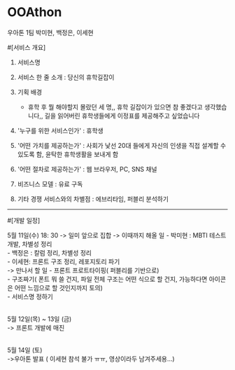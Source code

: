 # OOAthon

우아톤 1팀
박미현, 백정은, 이세현

#[서비스 개요]
1. 서비스명
1. 서비스 한 줄 소개 : 당신의 휴학길잡이

1. 기획 배경 
    - 휴학 후 뭘 해야할지 몰랐던 세 명,, 휴학 길잡이가 있으면 참 좋겠다고 생각했습니다,, 길을 읽어버린 휴학생들에게 이정표를 제공해주고 싶었습니다

1. '누구를 위한 서비스인가' : 휴학생

1. '어떤 가치를 제공하는가' : 사회가 낯선 20대 들에게 자신의 인생을 직접 설계할 수 있도록 함, 윤탁한 휴학생활을 보내게 함

1. '어떤 절차로 제공하는가' :  웹 브라우저, PC, SNS 채널
1. 비즈니스 모델 : 유료 구독
1. 기타 경쟁 서비스와의 차별점 : 에브리타임, 퍼블리 분석하기

---

#[개발 일정]

5월 11일(수) 18: 30
-> 일미 앞으로 집합
-> 이때까지 해올 일
    - 박미현 : MBTI 테스트 개발, 차별성 정리 <br>
    - 백정은 : 칼럼 정리, 차별성 정리<br>
    - 이세현: 프론트 구조 정리, 레포지토리 파기<br>
-> 만나서 할 일
    - 프론트 프로트타이핑( 퍼블리를 기반으로)<br>
    - 구조짜기( 폰트 뭐 쓸 건지, 파일 전체 구조는 어떤 식으로 할 건지, 가능하다면 아이콘은 어떤 느낌으로 할 것인지까지 토의)<br>
    - 서비스명 정하기<br><br>

5월 12일(목) ~ 13일 (금)<br>
-> 프론트 개발에 매진<br><br>

5월 14일 (토)<br>
->우아톤 발표 ( 이세현 참석 불가 ㅠㅠ, 영상이라두 남겨주세용...)<br>

